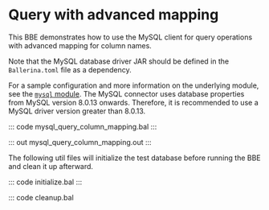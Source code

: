 # Query with advanced mapping

This BBE demonstrates how to use the MySQL client for query operations with advanced mapping for column names.

Note that the MySQL database driver JAR should be defined in the `Ballerina.toml` file as a dependency.

For a sample configuration and more information on the underlying module, see the [`mysql` module](https://docs.central.ballerina.io/ballerinax/mysql/latest/).
The MySQL connector uses database properties from MySQL version 8.0.13 onwards. Therefore, it is
recommended to use a MySQL driver version greater than 8.0.13.

::: code mysql_query_column_mapping.bal :::

::: out mysql_query_column_mapping.out :::

The following util files will initialize the test database before running the BBE and clean it up afterward.

::: code initialize.bal :::

::: code cleanup.bal

